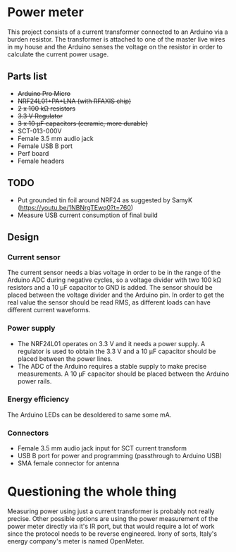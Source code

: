 # Power meter

This project consists of a current transformer connected to an Arduino via a burden resistor. The transformer is attached to one of the master live wires in my house and the Arduino senses the voltage on the resistor in order to calculate the current power usage.

## Parts list
- ~~Arduino Pro Micro~~
- ~~NRF24L01+PA+LNA (with RFAXIS chip)~~
- ~~2 x 100 kΩ resistors~~
- ~~3.3 V Regulator~~
- ~~3 x 10 μF capacitors (ceramic, more durable)~~
- SCT-013-000V
- Female 3.5 mm audio jack
- Female USB B port
- Perf board
- Female headers

## TODO

- Put grounded tin foil around NRF24 as suggested by SamyK (https://youtu.be/1NBNrgTEwq0?t=760)
- Measure USB current consumption of final build

## Design

### Current sensor

The current sensor needs a bias voltage in order to be in the range of the Arduino ADC during negative cycles, so a voltage divider with two 100 kΩ resistors and a 10 μF capacitor to GND is added. The sensor should be placed between the voltage divider and the Arduino pin. In order to get the real value the sensor should be read RMS, as different loads can have different current waveforms.

### Power supply

- The NRF24L01 operates on 3.3 V and it needs a power supply. A regulator is used to obtain the 3.3 V and a 10 μF capacitor should be placed between the power lines.
- The ADC of the Arduino requires a stable supply to make precise measurements. A 10 μF capacitor should be placed between the Arduino power rails.

### Energy efficiency

The Arduino LEDs can be desoldered to same some mA.

### Connectors

- Female 3.5 mm audio jack input for SCT current transform
- USB B port for power and programming (passthrough to Arduino USB)
- SMA female connector for antenna

# Questioning the whole thing

Measuring power using just a current transformer is probably not really precise. Other possible options are using the power measurement of the power meter directly via it's IR port, but that would require a lot of work since the protocol needs to be reverse engineered. Irony of sorts, Italy's energy company's meter is named OpenMeter.
